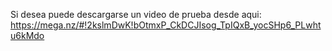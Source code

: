 Si desea puede descargarse un video de prueba desde aqui:
https://mega.nz/#!2kslmDwK!bOtmxP_CkDCJIsog_TpIQxB_yocSHp6_PLwhtu6kMdo